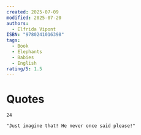 ```yaml
---
created: 2025-07-09
modified: 2025-07-20
authors:
  - Elfrida Vipont
ISBN: "9780241016398"
tags:
  - Book
  - Elephants
  - Babies
  - English
rating/5: 1.5
---
```


# Quotes

```
24

"Just imagine that! He never once said please!"
```
